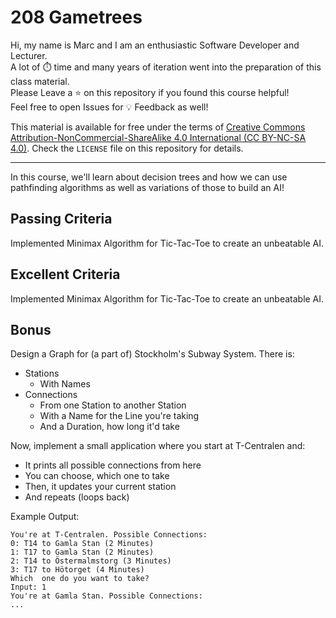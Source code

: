 # 208 Gametrees

Hi, my name is Marc and I am an enthusiastic Software Developer and Lecturer.\
A lot of ⏱️ time and many years of iteration went into the preparation of this class material.\
Please Leave a ⭐️ on this repository if you found this course helpful!\
Feel free to open Issues for 💡 Feedback as well!

This material is available for free under the terms of [Creative Commons Attribution-NonCommercial-ShareAlike 4.0 International (CC BY-NC-SA 4.0)](https://creativecommons.org/licenses/by-nc-sa/4.0/deed.en). Check the `LICENSE` file on this repository for details.

---

In this course, we'll learn about decision trees and how we can use pathfinding algorithms as well as variations of those to build an AI!

## Passing Criteria
Implemented Minimax Algorithm for Tic-Tac-Toe to create an unbeatable AI.

## Excellent Criteria
Implemented Minimax Algorithm for Tic-Tac-Toe to create an unbeatable AI.

## Bonus
Design a Graph for (a part of) Stockholm's Subway System. There is:
- Stations
  - With Names
- Connections
  - From one Station to another Station
  - With a Name for the Line you're taking
  - And a Duration, how long it'd take

Now, implement a small application where you start at T-Centralen and:
- It prints all possible connections from here
- You can choose, which one to take
- Then, it updates your current station
- And repeats (loops back)

Example Output:
```
You're at T-Centralen. Possible Connections:
0: T14 to Gamla Stan (2 Minutes)
1: T17 to Gamla Stan (2 Minutes)
2: T14 to Östermalmstorg (3 Minutes)
3: T17 to Hötorget (4 Minutes)
Which  one do you want to take?
Input: 1
You're at Gamla Stan. Possible Connections:
...
```
